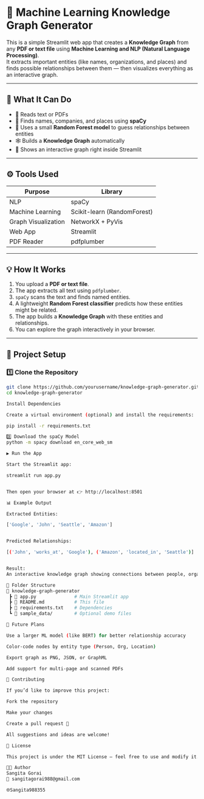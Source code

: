 # 🧠 Machine Learning Knowledge Graph Generator

This is a simple Streamlit web app that creates a **Knowledge Graph** from any **PDF or text file** using **Machine Learning and NLP (Natural Language Processing)**.  
It extracts important entities (like names, organizations, and places) and finds possible relationships between them — then visualizes everything as an interactive graph.

---

## 🚀 What It Can Do
- 📄 Reads text or PDFs  
- 🧠 Finds names, companies, and places using **spaCy**  
- 🤖 Uses a small **Random Forest model** to guess relationships between entities  
- 🕸️ Builds a **Knowledge Graph** automatically  
- 🎨 Shows an interactive graph right inside Streamlit  

---

## ⚙️ Tools Used

| Purpose | Library |
|----------|----------|
| NLP | spaCy |
| Machine Learning | Scikit-learn (RandomForest) |
| Graph Visualization | NetworkX + PyVis |
| Web App | Streamlit |
| PDF Reader | pdfplumber |

---

## 💡 How It Works
1. You upload a **PDF or text file**.  
2. The app extracts all text using `pdfplumber`.  
3. `spaCy` scans the text and finds named entities.  
4. A lightweight **Random Forest classifier** predicts how these entities might be related.  
5. The app builds a **Knowledge Graph** with these entities and relationships.  
6. You can explore the graph interactively in your browser.

---

## 🧩 Project Setup

### 1️⃣ Clone the Repository
```bash
git clone https://github.com/yourusername/knowledge-graph-generator.git
cd knowledge-graph-generator

Install Dependencies

Create a virtual environment (optional) and install the requirements:

pip install -r requirements.txt

3️⃣ Download the spaCy Model
python -m spacy download en_core_web_sm

▶️ Run the App

Start the Streamlit app:

streamlit run app.py


Then open your browser at 👉 http://localhost:8501

📊 Example Output

Extracted Entities:

['Google', 'John', 'Seattle', 'Amazon']


Predicted Relationships:

[('John', 'works_at', 'Google'), ('Amazon', 'located_in', 'Seattle')]


Result:
An interactive knowledge graph showing connections between people, organizations, and places.

📁 Folder Structure
📂 knowledge-graph-generator
 ┣ 📜 app.py              # Main Streamlit app
 ┣ 📜 README.md           # This file
 ┣ 📜 requirements.txt    # Dependencies
 ┗ 📂 sample_data/        # Optional demo files

🌱 Future Plans

Use a larger ML model (like BERT) for better relationship accuracy

Color-code nodes by entity type (Person, Org, Location)

Export graph as PNG, JSON, or GraphML

Add support for multi-page and scanned PDFs

🤝 Contributing

If you’d like to improve this project:

Fork the repository

Make your changes

Create a pull request 🚀

All suggestions and ideas are welcome!

🧾 License

This project is under the MIT License — feel free to use and modify it.

👩‍💻 Author
Sangita Gorai
💌 sangitagorai988@gmail.com

🌐Sangita988355
